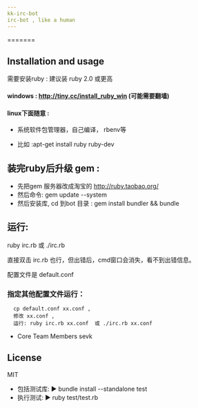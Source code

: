```yaml
---
kk-irc-bot
irc-bot , like a human
---
```


=======

## Installation and usage

需要安装ruby :
建议装 ruby 2.0 或更高

#### windows : http://tiny.cc/install_ruby_win (可能需要翻墙)

#### linux下面随意 :

* 系统软件包管理器，自己编译， rbenv等

* 比如 :apt-get install ruby ruby-dev

## 装完ruby后升级 gem :

* 先把gem 服务器改成淘宝的 http://ruby.taobao.org/
* 然后命令: gem update --system
* 然后安装库, cd 到bot 目录 : gem install bundler && bundle


## 运行:

ruby irc.rb 或 ./irc.rb 

直接双击 irc.rb 也行，但出错后，cmd窗口会消失，看不到出错信息。

配置文件是 default.conf

###  指定其他配置文件运行：

      cp default.conf xx.conf ,
      修改 xx.conf ,
      运行: ruby irc.rb xx.conf  或 ./irc.rb xx.conf

* Core Team Members
 sevk

License
-------
MIT


* 包括测试库:  ▶ bundle install --standalone test
* 执行测试: ▶ ruby test/test.rb

